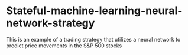 # Stateful-machine-learning-neural-network-strategy
This is an example of a trading strategy that utilizes a neural network to predict price movements in the S&amp;P 500 stocks
